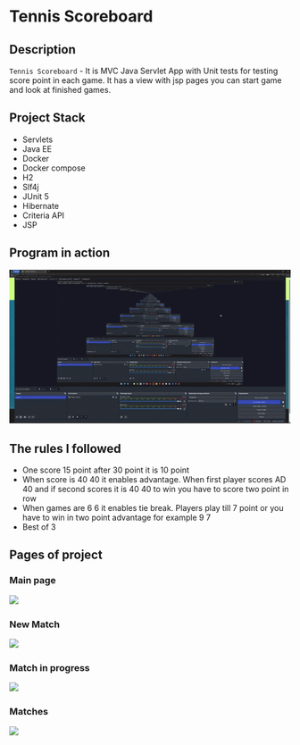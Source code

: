 # Tennis Scoreboard

## Description

`Tennis Scoreboard` - It is MVC Java Servlet App with Unit tests for testing score point in each game.
It has a view with jsp pages you can start game and look at finished games.

<!-- Project from this [course](https://zhukovsd.github.io/java-backend-learning-course/) --> 

## Project Stack

* Servlets
* Java EE
* Docker
* Docker compose
* H2
* Slf4j
* JUnit 5
* Hibernate
* Criteria API
* JSP

## Program in action  

<img src="img/tennis-work.gif" alt="tennis_gif">

## The rules I followed

* One score 15 point after 30 point it is 10 point 
* When score is 40 40 it enables advantage. When first player scores AD 40 and if second scores it is 40 40 to win you have to score two point in row
* When games are 6 6 it enables tie break. Players play till 7 point or you have to win in two point advantage for example 9 7
* Best of 3

## Pages of project

### Main page

<img src="img/main-page.png">

### New Match

<img src="img/new-match.png">

### Match in progress

<img src="img/match-in-progress.png">

### Matches

<img src="img/matches.png">
